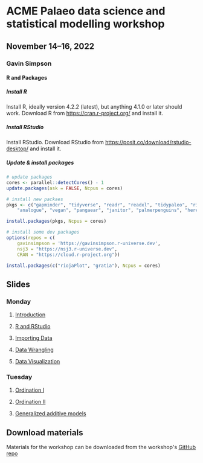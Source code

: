 # ACME Palaeo data science and statistical modelling workshop

## November 14&ndash;16, 2022

### Gavin Simpson

#### R and Packages

##### Install R

Install R, ideally version 4.2.2 (latest), but anything 4.1.0 or later should work. Download R from <https://cran.r-project.org/> and install it.

##### Install RStudio

Install RStudio. Download RStudio from <https://posit.co/download/rstudio-desktop/> and install it.

##### Update & install packages
```r
# update packages
cores <- parallel::detectCores() - 1
update.packages(ask = FALSE, Ncpus = cores)

# install new packaes
pkgs <- c("gapminder", "tidyverse", "readr", "readxl", "tidypaleo", "rioja",
    "analogue", "vegan", "pangaear", "janitor", "palmerpenguins", "here")

install.packages(pkgs, Ncpus = cores)

# install some dev packages
options(repos = c(
    gavinsimpson = 'https://gavinsimpson.r-universe.dev',
    nsj3 = "https://nsj3.r-universe.dev",
    CRAN = "https://cloud.r-project.org"))

install.packages(c("riojaPlot", "gratia"), Ncpus = cores)
```

## Slides

### Monday

1. [Introduction](https://gavinsimpson.github.io/acme-stats/01-monday/01-introduction.html)

2. [R and RStudio](https://gavinsimpson.github.io/acme-stats/01-monday/02-r-and-rstudio.html)

3. [Importing Data](https://gavinsimpson.github.io/acme-stats/01-monday/03-importing-data.html)

4. [Data Wrangling](https://gavinsimpson.github.io/acme-stats/01-monday/04-data-wrangling.html)

5. [Data Visualization](https://gavinsimpson.github.io/acme-stats/01-monday/05-data-viz.html)

### Tuesday

1. [Ordination I](https://gavinsimpson.github.io/acme-stats/02-tuesday/01-ordination-1.html)

2. [Ordination II](https://gavinsimpson.github.io/acme-stats/02-tuesday/02-ordination-2.html)

3. [Generalized additive models](https://gavinsimpson.github.io/acme-stats/02-tuesday/03-gams.html)

## Download materials

Materials for the workshop can be downloaded from the workshop's [GitHub repo](https://github.com/gavinsimpson/acme-stats)